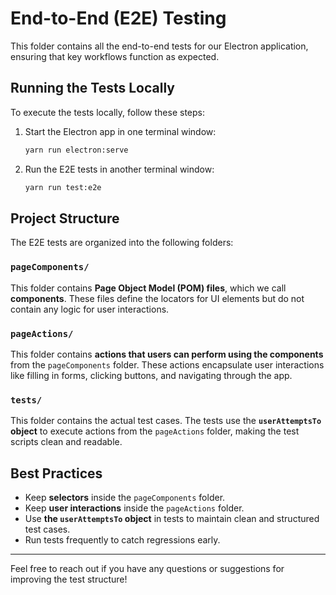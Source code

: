 # End-to-End (E2E) Testing

This folder contains all the end-to-end tests for our Electron application, ensuring that key workflows function as expected.

## Running the Tests Locally

To execute the tests locally, follow these steps:

1. Start the Electron app in one terminal window:
   ```sh
   yarn run electron:serve
   ```
2. Run the E2E tests in another terminal window:
   ```sh
   yarn run test:e2e
   ```

## Project Structure

The E2E tests are organized into the following folders:

### `pageComponents/`
This folder contains **Page Object Model (POM) files**, which we call **components**. These files define the locators for UI elements but do not contain any logic for user interactions.

### `pageActions/`
This folder contains **actions that users can perform using the components** from the `pageComponents` folder. These actions encapsulate user interactions like filling in forms, clicking buttons, and navigating through the app.

### `tests/`
This folder contains the actual test cases. The tests use the **`userAttemptsTo` object** to execute actions from the `pageActions` folder, making the test scripts clean and readable.

## Best Practices
- Keep **selectors** inside the `pageComponents` folder.
- Keep **user interactions** inside the `pageActions` folder.
- Use **the `userAttemptsTo` object** in tests to maintain clean and structured test cases.
- Run tests frequently to catch regressions early.

---

Feel free to reach out if you have any questions or suggestions for improving the test structure!

